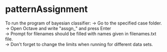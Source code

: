 # patternAssignment
To run the program of bayesian classifier: 
-> Go to the specified case folder.  
-> Open Octave and write "assgn_" and press Enter  
-> Prompt for filenames should be filled with names given in filenames.txt file.  
-> Don't forget to change the limits when running for different data sets. 
